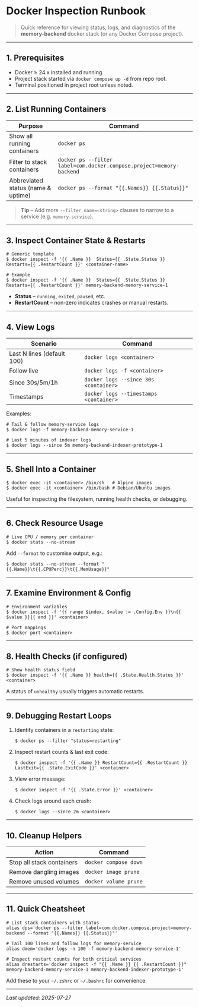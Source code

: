 # Docker Inspection Runbook

> Quick reference for viewing status, logs, and diagnostics of the **memory-backend** docker stack (or any Docker Compose project).

---

## 1. Prerequisites

* Docker ≥ 24.x installed and running.
* Project stack started via `docker compose up -d` from repo root.
* Terminal positioned in project root unless noted.

---

## 2. List Running Containers

| Purpose | Command |
|---------|---------|
| Show all running containers | `docker ps` |
| Filter to stack containers | `docker ps --filter label=com.docker.compose.project=memory-backend` |
| Abbreviated status (name & uptime) | `docker ps --format "{{.Names}} {{.Status}}"` |

> **Tip** – Add more `--filter name=<string>` clauses to narrow to a service (e.g. `memory-service`).

---

## 3. Inspect Container State & Restarts

```
# Generic template
$ docker inspect -f '{{ .Name }}  Status={{ .State.Status }}  Restarts={{ .RestartCount }}' <container-name>

# Example
$ docker inspect -f '{{ .Name }}  Status={{ .State.Status }}  Restarts={{ .RestartCount }}' memory-backend-memory-service-1
```

* **Status** – `running`, `exited`, `paused`, etc.
* **RestartCount** – non-zero indicates crashes or manual restarts.

---

## 4. View Logs

| Scenario | Command |
|----------|---------|
| Last N lines (default 100) | `docker logs <container>` |
| Follow live | `docker logs -f <container>` |
| Since 30s/5m/1h | `docker logs --since 30s <container>` |
| Timestamps | `docker logs --timestamps <container>` |

Examples:
```
# Tail & follow memory-service logs
$ docker logs -f memory-backend-memory-service-1

# Last 5 minutes of indexer logs
$ docker logs --since 5m memory-backend-indexer-prototype-1
```

---

## 5. Shell Into a Container

```
$ docker exec -it <container> /bin/sh   # Alpine images
$ docker exec -it <container> /bin/bash # Debian/Ubuntu images
```

Useful for inspecting the filesystem, running health checks, or debugging.

---

## 6. Check Resource Usage

```
# Live CPU / memory per container
$ docker stats --no-stream
```

Add `--format` to customise output, e.g.:
```
$ docker stats --no-stream --format "{{.Name}}\t{{.CPUPerc}}\t{{.MemUsage}}"
```

---

## 7. Examine Environment & Config

```
# Environment variables
$ docker inspect -f '{{ range $index, $value := .Config.Env }}\n{{ $value }}{{ end }}' <container>

# Port mappings
$ docker port <container>
```

---

## 8. Health Checks (if configured)

```
# Show health status field
$ docker inspect -f '{{ .Name }} health={{ .State.Health.Status }}' <container>
```

A status of `unhealthy` usually triggers automatic restarts.

---

## 9. Debugging Restart Loops

1. Identify containers in a `restarting` state:
   ```
   $ docker ps --filter "status=restarting"
   ```
2. Inspect restart counts & last exit code:
   ```
   $ docker inspect -f '{{ .Name }} RestartCount={{ .RestartCount }} LastExit={{ .State.ExitCode }}' <container>
   ```
3. View error message:
   ```
   $ docker inspect -f '{{ .State.Error }}' <container>
   ```
4. Check logs around each crash:
   ```
   $ docker logs --since 2m <container>
   ```

---

## 10. Cleanup Helpers

| Action | Command |
|--------|---------|
| Stop all stack containers | `docker compose down` |
| Remove dangling images | `docker image prune` |
| Remove unused volumes | `docker volume prune` |

---

## 11. Quick Cheatsheet

```
# List stack containers with status
alias dps='docker ps --filter label=com.docker.compose.project=memory-backend --format "{{.Names}} {{.Status}}"'

# Tail 100 lines and follow logs for memory-service
alias dmem='docker logs -n 100 -f memory-backend-memory-service-1'

# Inspect restart counts for both critical services
alias drestarts='docker inspect -f "{{ .Name }} {{ .RestartCount }}" memory-backend-memory-service-1 memory-backend-indexer-prototype-1'
```

Add these to your `~/.zshrc` or `~/.bashrc` for convenience.

---

_Last updated: 2025-07-27_ 